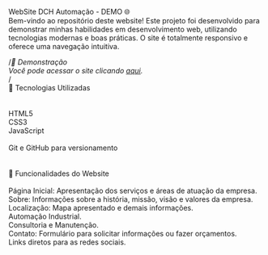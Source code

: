WebSite DCH Automação - DEMO 🌐<br>
Bem-vindo ao repositório deste website! Este projeto foi desenvolvido para demonstrar minhas habilidades em desenvolvimento web, utilizando tecnologias modernas e boas práticas. O site é totalmente responsivo e oferece uma navegação intuitiva.<br>

/*🔗 Demonstração<br>
Você pode acessar o site clicando <a href="https://danrleymedeiros.github.io/Projeto-WebSite-DCH-Automacao/">aqui</a>. <br>*/
<br>
🚀 Tecnologias Utilizadas<br>
<br>
<br>
HTML5<br>
CSS3 <br>
JavaScript <br>
<br>
Git e GitHub para versionamento<br>
<br>
<br>
💼 Funcionalidades do Website<br>
<br>
Página Inicial: Apresentação dos serviços e áreas de atuação da empresa.<br>
Sobre: Informações sobre a história, missão, visão e valores da empresa.<br>
Localização: Mapa apresentado e demais informações.<br>
Automação Industrial.<br>
Consultoria e Manutenção.<br>
Contato: Formulário para solicitar informações ou fazer orçamentos.<br>
Links diretos para as redes sociais.
